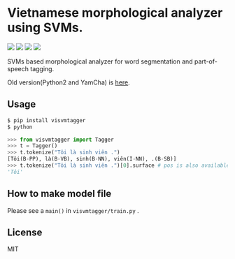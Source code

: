 # Vietnamese morphological analyzer using SVMs.

![](https://travis-ci.org/kanjirz50/viet-morphological-analysis-svm.svg?branch=master)
![](https://img.shields.io/pypi/v/visvmtagger.svg)
![](https://img.shields.io/pypi/l/visvmtagger.svg)
![](https://img.shields.io/pypi/pyversions/visvmtagger.svg)

SVMs based morphological analyzer for word segmentation and part-of-speech tagging.

Old version(Python2 and YamCha) is [here](https://github.com/kanjirz50/viet-morphological-analysis-svm/tree/0.1).

## Usage

```sh
$ pip install visvmtagger
$ python
```

```python
>>> from visvmtagger import Tagger
>>> t = Tagger()
>>> t.tokenize("Tôi là sinh viên .")
[Tôi(B-PP), là(B-VB), sinh(B-NN), viên(I-NN), .(B-SB)]
>>> t.tokenize("Tôi là sinh viên .")[0].surface # pos is also available
'Tôi'
```

## How to make model file

Please see a `main()` in `visvmtagger/train.py` .

## License
MIT
